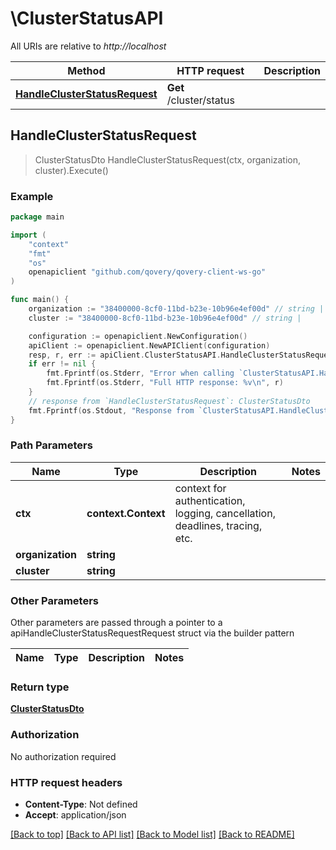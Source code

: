 # \ClusterStatusAPI

All URIs are relative to *http://localhost*

Method | HTTP request | Description
------------- | ------------- | -------------
[**HandleClusterStatusRequest**](ClusterStatusAPI.md#HandleClusterStatusRequest) | **Get** /cluster/status | 



## HandleClusterStatusRequest

> ClusterStatusDto HandleClusterStatusRequest(ctx, organization, cluster).Execute()



### Example

```go
package main

import (
    "context"
    "fmt"
    "os"
    openapiclient "github.com/qovery/qovery-client-ws-go"
)

func main() {
    organization := "38400000-8cf0-11bd-b23e-10b96e4ef00d" // string | 
    cluster := "38400000-8cf0-11bd-b23e-10b96e4ef00d" // string | 

    configuration := openapiclient.NewConfiguration()
    apiClient := openapiclient.NewAPIClient(configuration)
    resp, r, err := apiClient.ClusterStatusAPI.HandleClusterStatusRequest(context.Background(), organization, cluster).Execute()
    if err != nil {
        fmt.Fprintf(os.Stderr, "Error when calling `ClusterStatusAPI.HandleClusterStatusRequest``: %v\n", err)
        fmt.Fprintf(os.Stderr, "Full HTTP response: %v\n", r)
    }
    // response from `HandleClusterStatusRequest`: ClusterStatusDto
    fmt.Fprintf(os.Stdout, "Response from `ClusterStatusAPI.HandleClusterStatusRequest`: %v\n", resp)
}
```

### Path Parameters


Name | Type | Description  | Notes
------------- | ------------- | ------------- | -------------
**ctx** | **context.Context** | context for authentication, logging, cancellation, deadlines, tracing, etc.
**organization** | **string** |  | 
**cluster** | **string** |  | 

### Other Parameters

Other parameters are passed through a pointer to a apiHandleClusterStatusRequestRequest struct via the builder pattern


Name | Type | Description  | Notes
------------- | ------------- | ------------- | -------------



### Return type

[**ClusterStatusDto**](ClusterStatusDto.md)

### Authorization

No authorization required

### HTTP request headers

- **Content-Type**: Not defined
- **Accept**: application/json

[[Back to top]](#) [[Back to API list]](../README.md#documentation-for-api-endpoints)
[[Back to Model list]](../README.md#documentation-for-models)
[[Back to README]](../README.md)

